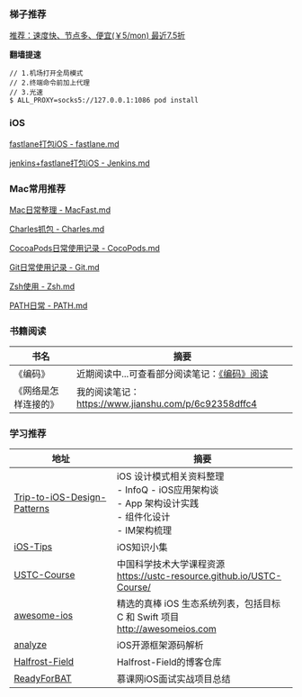 ### 梯子推荐

[推荐：速度快、节点多、便宜(￥5/mon) 最近7.5折](https://gfw.center/auth/register?code=nGSC)

**翻墙提速**

```shell
// 1.机场打开全局模式
// 2.终端命令前加上代理
// 3.光速
$ ALL_PROXY=socks5://127.0.0.1:1086 pod install
```



### iOS

[fastlane打包iOS - fastlane.md](https://github.com/lionsom/XiOS/blob/master/iOS/CI:CD/fastlane.md)

[jenkins+fastlane打包iOS - Jenkins.md](https://github.com/lionsom/XiOS/blob/master/iOS/CI:CD/Jenkins.md)



### Mac常用推荐

[Mac日常整理 - MacFast.md](https://github.com/lionsom/XiOS/blob/master/Tools/MacFast.md)

[Charles抓包 - Charles.md](https://github.com/lionsom/XiOS/blob/master/Tools/Charles.md)

[CocoaPods日常使用记录 - CocoPods.md](https://github.com/lionsom/XiOS/blob/master/Tools/CocoaPods.md)

[Git日常使用记录 - Git.md](https://github.com/lionsom/XiOS/blob/master/Tools/Git.md)

[Zsh使用 - Zsh.md](https://github.com/lionsom/XiOS/blob/master/Tools/Zsh.md)

[PATH日常 - PATH.md](https://github.com/lionsom/XiOS/blob/master/Tools/PATH.md)



### 书籍阅读

| 书名                 | 摘要                                                         |
| -------------------- | ------------------------------------------------------------ |
| 《编码》             | 近期阅读中...可查看部分阅读笔记：[《编码》阅读](https://github.com/lionsom/iOS-/blob/master/Reading/《编码》阅读.md) |
| 《网络是怎样连接的》 | 我的阅读笔记：https://www.jianshu.com/p/6c92358dffc4         |



### 学习推荐

| 地址                                                         | 摘要                                                         |
| ------------------------------------------------------------ | ------------------------------------------------------------ |
| [Trip-to-iOS-Design-Patterns](https://github.com/skyming/Trip-to-iOS-Design-Patterns) | iOS 设计模式相关资料整理<br>- InfoQ - iOS应用架构谈 <br>- App 架构设计实践<br/>- 组件化设计<br/>- IM架构梳理 |
| [iOS-Tips](https://github.com/awesome-tips/iOS-Tips)         | iOS知识小集                                                  |
| [USTC-Course](https://github.com/USTC-Resource/USTC-Course)  | 中国科学技术大学课程资源<br>https://ustc-resource.github.io/USTC-Course/ |
| [awesome-ios](https://github.com/vsouza/awesome-ios#how-to-use) | 精选的真棒 iOS 生态系统列表，包括目标 C 和 Swift 项目<br>http://awesomeios.com |
| [analyze](https://github.com/draveness/analyze)              | iOS开源框架源码解析                                          |
| [Halfrost-Field](https://github.com/halfrost/Halfrost-Field) | Halfrost-Field的博客仓库                                     |
| [ReadyForBAT](https://github.com/MisterBooo/ReadyForBAT)     | 慕课网iOS面试实战项目总结                                    |

